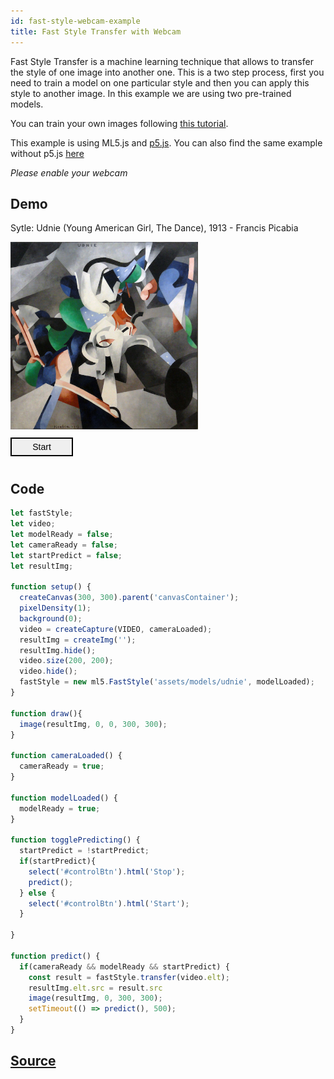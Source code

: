 ```yaml
---
id: fast-style-webcam-example
title: Fast Style Transfer with Webcam
---
```


Fast Style Transfer is a machine learning technique that allows to transfer the style of one image into another one. This is a two step process, first you need to train a model on one particular style and then you can apply this style to another image. In this example we are using two pre-trained models.

You can train your own images following [this tutorial](#). 

This example is using ML5.js and [p5.js](https://p5js.org/). You can also find the same example without p5.js [here](https://github.com/ml5js/ml5-examples)

*Please enable your webcam*

## Demo

<div class="example">
  <style>
    .example img {
      width: 300px;
      height: 300px;
    }
    .example button {
      width: 100px;
      height: 30px;
      font-size: 14px;
      border: solid 2px;
      margin: 10px 0;
      cursor: pointer;
    }
    .example button:hover {
      color: white;
      background: #333;
    }
    #canvasContainer{
      display: inline;
    }
  </style>
  <p>Sytle: Udnie (Young American Girl, The Dance), 1913 - Francis Picabia</p>
  <img src="assets/img/udnie.jpg" />
  <div id="canvasContainer"></div>
  <br/>
  <button onClick="togglePredicting()" id="controlBtn">Start</button>
</div>

<script src="assets/scripts/example-fast-style-webcam.js"></script>

## Code

```javascript
let fastStyle;
let video;
let modelReady = false;
let cameraReady = false;
let startPredict = false;
let resultImg;

function setup() {
  createCanvas(300, 300).parent('canvasContainer');
  pixelDensity(1);
  background(0);
  video = createCapture(VIDEO, cameraLoaded);
  resultImg = createImg('');
  resultImg.hide();
  video.size(200, 200);
  video.hide();
  fastStyle = new ml5.FastStyle('assets/models/udnie', modelLoaded);
}

function draw(){
  image(resultImg, 0, 0, 300, 300);
}

function cameraLoaded() {
  cameraReady = true;
}

function modelLoaded() {
  modelReady = true;
}

function togglePredicting() {
  startPredict = !startPredict;
  if(startPredict){
    select('#controlBtn').html('Stop');
    predict();
  } else {
    select('#controlBtn').html('Start');
  }

}

function predict() {
  if(cameraReady && modelReady && startPredict) {
    const result = fastStyle.transfer(video.elt);
    resultImg.elt.src = result.src
    image(resultImg, 0, 300, 300);
    setTimeout(() => predict(), 500);
  }
}

```

## [Source](https://github.com/ITPNYU/ml5/tree/master/examples/fast_style_transfer_mirror)

